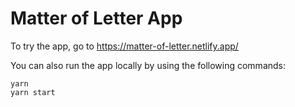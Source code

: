 # Matter of Letter App

To try the app, go to https://matter-of-letter.netlify.app/

You can also run the app locally by using the following commands:

```
yarn
yarn start
```
